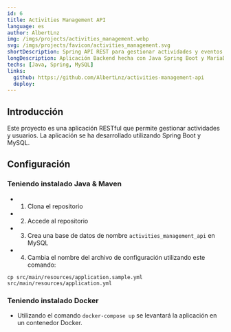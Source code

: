 ```yaml
---
id: 6
title: Activities Management API
language: es
author: AlbertLnz
img: /imgs/projects/activities_management.webp
svg: /imgs/projects/favicon/activities_management.svg
shortDescription: Spring API REST para gestionar actividades y eventos
longDescription: Aplicación Backend hecha con Java Spring Boot y MariaDB (SQL) para gestionar de manera optimizada, escalable y segura la creación de actividades siguiendo las buenas prácticas utilizando librerias como JPA, Lombok y Jackson.
techs: [Java, Spring, MySQL]
links:
  github: https://github.com/AlbertLnz/activities-management-api
  deploy:
---
```


## Introducción

Este proyecto es una aplicación RESTful que permite gestionar actividades y usuarios. La aplicación se ha desarrollado utilizando Spring Boot y MySQL.

## Configuración

### Teniendo instalado Java & Maven

- 1. Clona el repositorio

- 2. Accede al repositorio

- 3. Crea una base de datos de nombre `activities_management_api` en MySQL

- 4. Cambia el nombre del archivo de configuración utilizando este comando:

```
cp src/main/resources/application.sample.yml src/main/resources/application.yml
```

### Teniendo instalado Docker

- Utilizando el comando `docker-compose up` se levantará la aplicación en un contenedor Docker.
